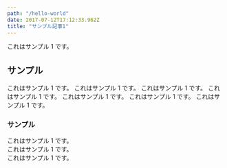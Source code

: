 ```yaml
---
path: "/hello-world"
date: 2017-07-12T17:12:33.962Z
title: "サンプル記事1"
---
```


これはサンプル 1 です。

## サンプル

これはサンプル 1 です。
これはサンプル 1 です。
これはサンプル 1 です。
これはサンプル 1 です。
これはサンプル 1 です。
これはサンプル 1 です。
これはサンプル 1 です。

### サンプル

これはサンプル 1 です。  
これはサンプル 1 です。  
これはサンプル 1 です。
